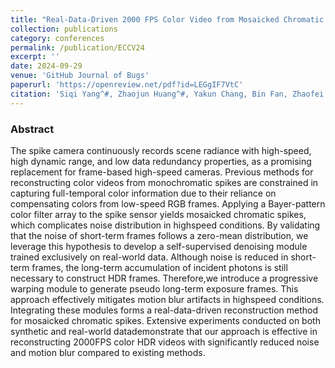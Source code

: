 ```yaml
---
title: "Real-Data-Driven 2000 FPS Color Video from Mosaicked Chromatic Spikes"
collection: publications
category: conferences
permalink: /publication/ECCV24
excerpt: ''
date: 2024-09-29
venue: 'GitHub Journal of Bugs'
paperurl: 'https://openreview.net/pdf?id=LEGgIF7VtC'
citation: 'Siqi Yang^#, Zhaojun Huang^#, Yakun Chang, Bin Fan, Zhaofei Yu, and Boxin Shi. Real-Data-Driven 2000 FPS Color Video from Mosaicked Chromatic Spikes. In Proc. of European Conference on Computer Vision (ECCV), 2024'
---
```


### Abstract

The spike camera continuously records scene radiance with high-speed, high dynamic range, and low data redundancy properties, as a promising replacement for frame-based high-speed cameras. Previous methods for reconstructing color videos from monochromatic spikes are constrained in capturing full-temporal color information due to their reliance on compensating colors from low-speed RGB frames. Applying a Bayer-pattern color filter array to the spike sensor yields mosaicked chromatic spikes, which complicates noise distribution in highspeed conditions. By validating that the noise of short-term frames follows a zero-mean distribution, we leverage this hypothesis to develop a self-supervised denoising module trained exclusively on real-world data. Although noise is reduced in short-term frames, the long-term accumulation of incident photons is still necessary to construct HDR frames. Therefore,we introduce a progressive warping module to generate pseudo long-term exposure frames. This approach effectively mitigates motion blur artifacts in highspeed conditions. Integrating these modules forms a real-data-driven reconstruction method for mosaicked chromatic spikes.
Extensive experiments conducted on both synthetic and real-world datademonstrate that our approach is effective in reconstructing 2000FPS color HDR videos with significantly reduced noise and motion blur compared to existing methods.
